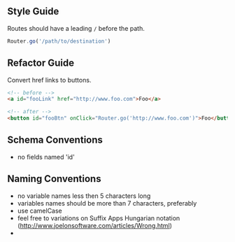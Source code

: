 ## Style Guide  


Routes should have a leading ``/`` before the path.
````js
Router.go('/path/to/destination')
````


## Refactor Guide  
Convert href links to buttons.

````html
<!-- before -->
<a id="fooLink" href="http://www.foo.com">Foo</a>

<!-- after -->
<button id="fooBtn" onClick="Router.go('http://www.foo.com')">Foo</button>
````

## Schema Conventions
- no fields named 'id'


## Naming Conventions
- no variable names less then 5 characters long
- variables names should be more than 7 characters, preferably
- use camelCase
- feel free to variations on Suffix Apps Hungarian notation (http://www.joelonsoftware.com/articles/Wrong.html)
- 
